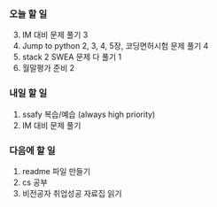 ### 오늘 할 일
3. IM 대비 문제 풀기 3
4. Jump to python 2, 3, 4, 5장, 코딩면허시험 문제 풀기 4
5. stack 2 SWEA 문제 다 풀기 1
6. 월말평가 준비 2

### 내일 할 일
1. ssafy 복습/예습 (always high priority)
3. IM 대비 문제 풀기

### 다음에 할 일
1. readme 파일 만들기
3. cs 공부
5. 비전공자 취업성공 자료집 읽기